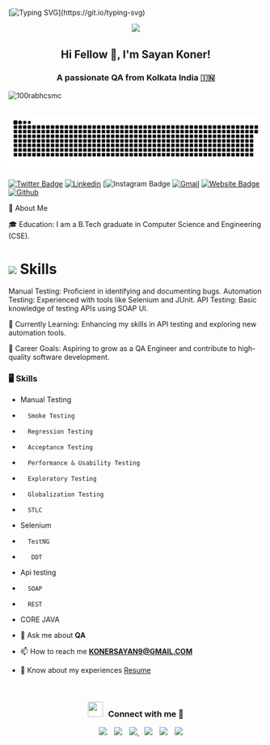[![Typing SVG](https://readme-typing-svg.herokuapp.com?multiline=true&width=500&lines=Guys+Let's+Enjoy+Coding.)](https://git.io/typing-svg)



<p align="center">
  <img width="1200" src="assets/241765440-80728820-e06b-4f96-9c9e-9df46f0cc0a5.gif" />
</p>  

<h2 align="center">Hi Fellow 👋, I'm Sayan Koner!</h2>

<h3 align="center">A passionate QA from Kolkata India &#127470;&#127475</h3>

<p align="left"> <img src="https://komarev.com/ghpvc/?username=100rabhcsmc&label=Profile%20views&color=0e75b6&style=flat" alt="100rabhcsmc" /> </p>

<div align="center">
  <br>
  <img alt="snake eating my contributions" src="https://raw.githubusercontent.com/codediaz/codediaz/output/github-contribution-grid-snake.svg" />
  <br/>
</div>


[![Twitter Badge](https://img.shields.io/badge/-Twitter-1da1f2?labelColor=1da1f2&logo=twitter&logoColor=white&link=https://twitter.com/Sayankoner)](https://twitter.com/Sayankoner)
[![Linkedin](https://img.shields.io/badge/-LinkedIn-blue?style=flat&logo=Linkedin&logoColor=white)](https://www.linkedin.com/in/sayan-koner-bb8097192/)
[![Instagram Badge](https://img.shields.io/badge/-Instagram-purple?logo=instagram&logoColor=white&link=https://instagram.com/Sayankoner15/](https://www.instagram.com/sayan_koner07/))
[![Gmail](https://img.shields.io/badge/-Gmail-c14438?style=flat&logo=Gmail&logoColor=white)](mailto:Konersayan9@gmail.com)
[![Website Badge](https://img.shields.io/badge/-Website-c14438?style=flat&logo=Google-Chrome&logoColor=white&link=https://github.com/sayankoner)](https://github.com/sayankoner)
[![Github](https://img.shields.io/github/followers/hejazizo?label=Follow&style=social)](https://github.com/sayankoner)


👋 About Me

🎓 Education: I am a B.Tech graduate in Computer Science and Engineering (CSE).


# <img src="https://media2.giphy.com/media/QssGEmpkyEOhBCb7e1/giphy.gif?cid=ecf05e47a0n3gi1bfqntqmob8g9aid1oyj2wr3ds3mg700bl&rid=giphy.gif" width ="25"> <b>Skills</b>
Manual Testing: Proficient in identifying and documenting bugs.
Automation Testing: Experienced with tools like Selenium and JUnit.
API Testing: Basic knowledge of testing APIs using SOAP UI.


🌱 Currently Learning: Enhancing my skills in API testing and exploring new automation tools.


💼 Career Goals: Aspiring to grow as a QA Engineer and contribute to high-quality software development.


### 🖥 Skills

- Manual Testing
-       Smoke Testing 
-       Regression Testing
-       Acceptance Testing
-       Performance & Usability Testing
-       Exploratory Testing
-       Globalization Testing 
-       STLC
- Selenium
-       TestNG
-        DDT
- Api testing 
-       SOAP
-       REST
- CORE JAVA 

- 💬 Ask me about **QA**

- 📫 How to reach me **KONERSAYAN9@GMAIL.COM**

- 📄 Know about my experiences <a href="https://drive.google.com/file/d/1i-lxbDwqFUAeobDkYLnTKYii7_cVlttR/view?usp=sharing" target="blank">Resume</a>
<br/>


<h3 align="center" > <img src="https://media.giphy.com/media/iY8CRBdQXODJSCERIr/giphy.gif" width="30" height="30" style="margin-right: 10px;">Connect with me 🤝 </h3>
<p align="center">

 <div align="center"  class="icons-social" style="margin-left: 10px;">
        <a style="margin-left: 10px;"  target="_blank" href="www.linkedin.com/in/sayan-koner-15d">
			<img src="https://img.icons8.com/doodle/40/000000/linkedin--v2.png"></a>
        <a style="margin-left: 10px;" target="_blank" href="https://github.com/sayankoner">
		<img src="https://img.icons8.com/doodle/40/000000/github--v1.png"></a>
		<a style="margin-left: 10px;" target="_blank" href="https://stackoverflow.com/user0s/12053852/saurabh-chavan?tab=profile">
				<img src="https://img.icons8.com/external-tal-revivo-color-tal-revivo/40/000000/external-stack-overflow-is-a-question-and-answer-site-for-professional-logo-color-tal-revivo.png"</a>
<a></a>
        <a style="margin-left: 10px;" target="_blank" href="https://www.instagram.com/sayan_koner07/">
			<img src="https://img.icons8.com/doodle/40/000000/instagram-new--v2.png"></a>
		<a style="margin-left: 10px;" target="_blank" href="https://twitter.com/Sayankoner">
			<img src="https://img.icons8.com/doodle/1x/twitter-squared--v2.png" ></a>
		<a style="margin-left: 10px;" target="_blank" href="https://www.youtube.com/chanel/UC-ZdNkKNHC6KguDqNFKO2Nw?view_as=subscriber">
				<img src="https://img.icons8.com/doodle/1x/youtube--v2.png" ></a>
		<a ></a>
      </div>

</p>


